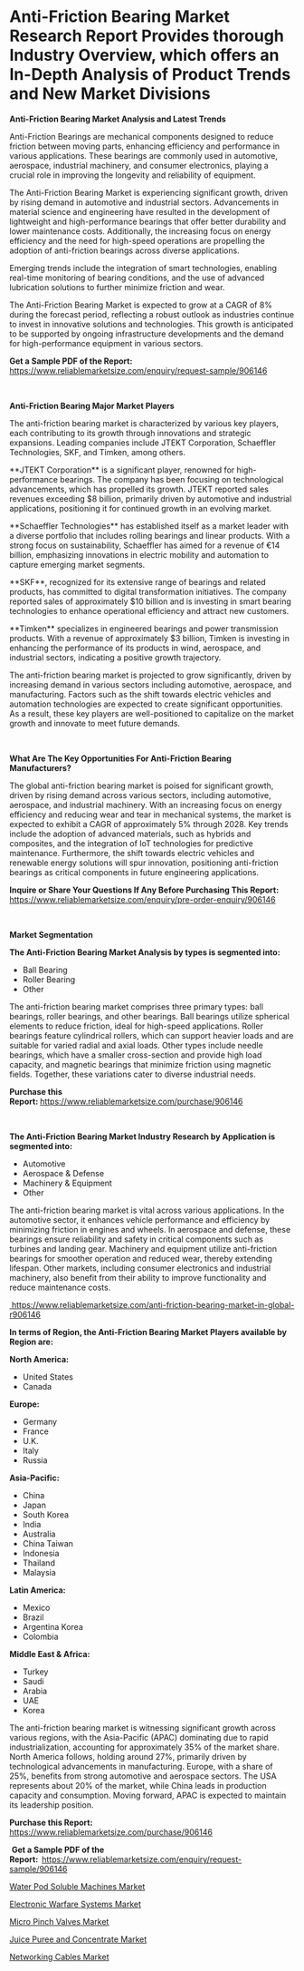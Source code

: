 <p><h1>Anti-Friction Bearing Market Research Report Provides thorough Industry Overview, which offers an In-Depth Analysis of Product Trends and New Market Divisions</h1></p><p><strong>Anti-Friction Bearing Market Analysis and Latest Trends</strong></p>
<p><p>Anti-Friction Bearings are mechanical components designed to reduce friction between moving parts, enhancing efficiency and performance in various applications. These bearings are commonly used in automotive, aerospace, industrial machinery, and consumer electronics, playing a crucial role in improving the longevity and reliability of equipment.</p><p>The Anti-Friction Bearing Market is experiencing significant growth, driven by rising demand in automotive and industrial sectors. Advancements in material science and engineering have resulted in the development of lightweight and high-performance bearings that offer better durability and lower maintenance costs. Additionally, the increasing focus on energy efficiency and the need for high-speed operations are propelling the adoption of anti-friction bearings across diverse applications.</p><p>Emerging trends include the integration of smart technologies, enabling real-time monitoring of bearing conditions, and the use of advanced lubrication solutions to further minimize friction and wear. </p><p>The Anti-Friction Bearing Market is expected to grow at a CAGR of 8% during the forecast period, reflecting a robust outlook as industries continue to invest in innovative solutions and technologies. This growth is anticipated to be supported by ongoing infrastructure developments and the demand for high-performance equipment in various sectors.</p></p>
<p><strong>Get a Sample PDF of the Report:&nbsp;</strong> <a href="https://www.reliablemarketsize.com/enquiry/request-sample/906146?utm_campaign=1127&utm_medium=2&utm_source=Github&utm_content=ia&utm_term=11102024&utm_id=anti-friction-bearing">https://www.reliablemarketsize.com/enquiry/request-sample/906146</a></p>
<p>&nbsp;</p>
<p><strong>Anti-Friction Bearing Major Market Players</strong></p>
<p><p>The anti-friction bearing market is characterized by various key players, each contributing to its growth through innovations and strategic expansions. Leading companies include JTEKT Corporation, Schaeffler Technologies, SKF, and Timken, among others. </p><p>**JTEKT Corporation** is a significant player, renowned for high-performance bearings. The company has been focusing on technological advancements, which has propelled its growth. JTEKT reported sales revenues exceeding $8 billion, primarily driven by automotive and industrial applications, positioning it for continued growth in an evolving market.</p><p>**Schaeffler Technologies** has established itself as a market leader with a diverse portfolio that includes rolling bearings and linear products. With a strong focus on sustainability, Schaeffler has aimed for a revenue of €14 billion, emphasizing innovations in electric mobility and automation to capture emerging market segments.</p><p>**SKF**, recognized for its extensive range of bearings and related products, has committed to digital transformation initiatives. The company reported sales of approximately $10 billion and is investing in smart bearing technologies to enhance operational efficiency and attract new customers.</p><p>**Timken** specializes in engineered bearings and power transmission products. With a revenue of approximately $3 billion, Timken is investing in enhancing the performance of its products in wind, aerospace, and industrial sectors, indicating a positive growth trajectory.</p><p>The anti-friction bearing market is projected to grow significantly, driven by increasing demand in various sectors including automotive, aerospace, and manufacturing. Factors such as the shift towards electric vehicles and automation technologies are expected to create significant opportunities. As a result, these key players are well-positioned to capitalize on the market growth and innovate to meet future demands.</p></p>
<p>&nbsp;</p>
<p><strong>What Are The Key Opportunities For Anti-Friction Bearing Manufacturers?</strong></p>
<p><p>The global anti-friction bearing market is poised for significant growth, driven by rising demand across various sectors, including automotive, aerospace, and industrial machinery. With an increasing focus on energy efficiency and reducing wear and tear in mechanical systems, the market is expected to exhibit a CAGR of approximately 5% through 2028. Key trends include the adoption of advanced materials, such as hybrids and composites, and the integration of IoT technologies for predictive maintenance. Furthermore, the shift towards electric vehicles and renewable energy solutions will spur innovation, positioning anti-friction bearings as critical components in future engineering applications.</p></p>
<p><strong>Inquire or Share Your Questions If Any Before Purchasing This Report:</strong> <a href="https://www.reliablemarketsize.com/enquiry/pre-order-enquiry/906146?utm_campaign=1127&utm_medium=2&utm_source=Github&utm_content=ia&utm_term=11102024&utm_id=anti-friction-bearing">https://www.reliablemarketsize.com/enquiry/pre-order-enquiry/906146</a></p>
<p>&nbsp;</p>
<p><strong>Market Segmentation</strong></p>
<p><strong>The Anti-Friction Bearing Market Analysis by types is segmented into:</strong></p>
<p><ul><li>Ball Bearing</li><li>Roller Bearing</li><li>Other</li></ul></p>
<p><p>The anti-friction bearing market comprises three primary types: ball bearings, roller bearings, and other bearings. Ball bearings utilize spherical elements to reduce friction, ideal for high-speed applications. Roller bearings feature cylindrical rollers, which can support heavier loads and are suitable for varied radial and axial loads. Other types include needle bearings, which have a smaller cross-section and provide high load capacity, and magnetic bearings that minimize friction using magnetic fields. Together, these variations cater to diverse industrial needs.</p></p>
<p><strong>Purchase this Report:&nbsp;</strong><a href="https://www.reliablemarketsize.com/purchase/906146?utm_campaign=1127&utm_medium=2&utm_source=Github&utm_content=ia&utm_term=11102024&utm_id=anti-friction-bearing">https://www.reliablemarketsize.com/purchase/906146</a></p>
<p>&nbsp;</p>
<p><strong>The Anti-Friction Bearing Market Industry Research by Application is segmented into:</strong></p>
<p><ul><li>Automotive</li><li>Aerospace & Defense</li><li>Machinery & Equipment</li><li>Other</li></ul></p>
<p><p>The anti-friction bearing market is vital across various applications. In the automotive sector, it enhances vehicle performance and efficiency by minimizing friction in engines and wheels. In aerospace and defense, these bearings ensure reliability and safety in critical components such as turbines and landing gear. Machinery and equipment utilize anti-friction bearings for smoother operation and reduced wear, thereby extending lifespan. Other markets, including consumer electronics and industrial machinery, also benefit from their ability to improve functionality and reduce maintenance costs.</p></p>
<p><a href="https://www.reliablemarketsize.com/anti-friction-bearing-market-in-global-r906146?utm_campaign=1127&utm_medium=2&utm_source=Github&utm_content=ia&utm_term=11102024&utm_id=anti-friction-bearing">&nbsp;https://www.reliablemarketsize.com/anti-friction-bearing-market-in-global-r906146</a></p>
<p><strong>In terms of Region, the Anti-Friction Bearing Market Players available by Region are:</strong></p>
<p>
    <p> <strong> North America: </strong>
        <ul>
            <li>United States</li>
            <li>Canada</li>
        </ul>
        </p> 
    <p> <strong> Europe: </strong>
        <ul>
            <li>Germany</li>
            <li>France</li>
            <li>U.K.</li>
            <li>Italy</li>
            <li>Russia</li>
        </ul>
        </p> 
    <p> <strong> Asia-Pacific: </strong>
        <ul>
            <li>China</li>
            <li>Japan</li>
            <li>South Korea</li>
            <li>India</li>
            <li>Australia</li>
            <li>China Taiwan</li>
            <li>Indonesia</li>
            <li>Thailand</li>
            <li>Malaysia</li>
        </ul>
        </p> 
    <p> <strong> Latin America: </strong>
        <ul>
            <li>Mexico</li>
            <li>Brazil</li>
            <li>Argentina Korea</li>
            <li>Colombia</li>
        </ul>
        </p> 
    <p> <strong> Middle East & Africa: </strong>
        <ul>
            <li>Turkey</li>
            <li>Saudi</li>
            <li>Arabia</li>
            <li>UAE</li>
            <li>Korea</li>
        </ul>
    </p>
    </p>
<p><p>The anti-friction bearing market is witnessing significant growth across various regions, with the Asia-Pacific (APAC) dominating due to rapid industrialization, accounting for approximately 35% of the market share. North America follows, holding around 27%, primarily driven by technological advancements in manufacturing. Europe, with a share of 25%, benefits from strong automotive and aerospace sectors. The USA represents about 20% of the market, while China leads in production capacity and consumption. Moving forward, APAC is expected to maintain its leadership position.</p></p>
<p><strong>Purchase this Report: </strong><a href="https://www.reliablemarketsize.com/purchase/906146?utm_campaign=1127&utm_medium=2&utm_source=Github&utm_content=ia&utm_term=11102024&utm_id=anti-friction-bearing">https://www.reliablemarketsize.com/purchase/906146</a></p>
<p>&nbsp;<strong>Get a Sample PDF of the Report:&nbsp;&nbsp;</strong><a href="https://www.reliablemarketsize.com/enquiry/request-sample/906146?utm_campaign=1127&utm_medium=2&utm_source=Github&utm_content=ia&utm_term=11102024&utm_id=anti-friction-bearing">https://www.reliablemarketsize.com/enquiry/request-sample/906146</a></p>
<p><strong></strong></p>
<p><p><a href="https://www.linkedin.com/pulse/future-ready-strategic-insights-global-water-pod-soluble-machines-nbsrc?utm_campaign=1127&utm_medium=2&utm_source=Github&utm_content=ia&utm_term=11102024&utm_id=anti-friction-bearing">Water Pod Soluble Machines Market</a></p><p><a href="https://issuu.com/reportprime-2/docs/electronic-warfare-systems-market-s_9080853f9fae12?utm_campaign=1127&utm_medium=2&utm_source=Github&utm_content=ia&utm_term=11102024&utm_id=anti-friction-bearing">Electronic Warfare Systems Market</a></p><p><a href="https://www.linkedin.com/pulse/micro-pinch-valves-market-revolution-size-share-emerging-0h5fe?utm_campaign=1127&utm_medium=2&utm_source=Github&utm_content=ia&utm_term=11102024&utm_id=anti-friction-bearing">Micro Pinch Valves Market</a></p><p><a href="https://www.linkedin.com/pulse/global-juice-puree-concentrate-market-focus-application-end-use-99wee?utm_campaign=1127&utm_medium=2&utm_source=Github&utm_content=ia&utm_term=11102024&utm_id=anti-friction-bearing">Juice Puree and Concentrate Market</a></p><p><a href="https://issuu.com/reportprime-2/docs/networking-cables-market-size-2030._097a7ab23bed93?utm_campaign=1127&utm_medium=2&utm_source=Github&utm_content=ia&utm_term=11102024&utm_id=anti-friction-bearing">Networking Cables Market</a></p></p>
